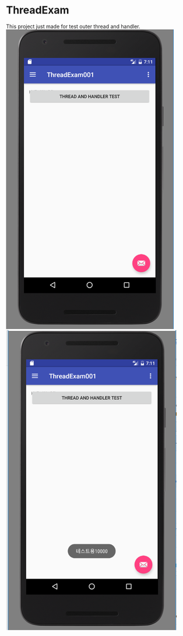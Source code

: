 # ThreadExam

This project just made for test outer thread and handler.
![screenshot1](./캡처.PNG)
![screenshot2](./캡처2.PNG)
